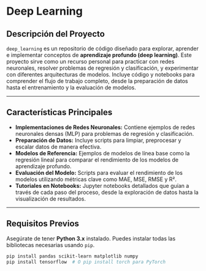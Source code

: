 # Deep Learning

## Descripción del Proyecto

`deep_learning` es un repositorio de código diseñado para explorar, aprender e implementar conceptos de **aprendizaje profundo (deep learning)**. Este proyecto sirve como un recurso personal para practicar con redes neuronales, resolver problemas de regresión y clasificación, y experimentar con diferentes arquitecturas de modelos. Incluye código y notebooks para comprender el flujo de trabajo completo, desde la preparación de datos hasta el entrenamiento y la evaluación de modelos.

---

## Características Principales

* **Implementaciones de Redes Neuronales:** Contiene ejemplos de redes neuronales densas (MLP) para problemas de regresión y clasificación.
* **Preparación de Datos:** Incluye scripts para limpiar, preprocesar y escalar datos de manera efectiva.
* **Modelos de Referencia:** Ejemplos de modelos de línea base como la regresión lineal para comparar el rendimiento de los modelos de aprendizaje profundo.
* **Evaluación del Modelo:** Scripts para evaluar el rendimiento de los modelos utilizando métricas clave como MAE, MSE, RMSE y R².
* **Tutoriales en Notebooks:** Jupyter notebooks detallados que guían a través de cada paso del proceso, desde la exploración de datos hasta la visualización de resultados.

---

## Requisitos Previos

Asegúrate de tener **Python 3.x** instalado. Puedes instalar todas las bibliotecas necesarias usando `pip`.

```bash
pip install pandas scikit-learn matplotlib numpy
pip install tensorflow  # O pip install torch para PyTorch
